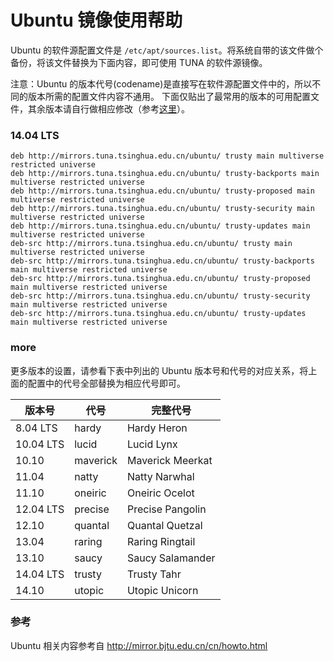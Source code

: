 Ubuntu 镜像使用帮助
===================

Ubuntu 的软件源配置文件是
`/etc/apt/sources.list`。将系统自带的该文件做个备份，将该文件替换为下面内容，即可使用
TUNA 的软件源镜像。

注意：Ubuntu
的版本代号(codename)是直接写在软件源配置文件中的，所以不同的版本所需的配置文件内容不通用。
下面仅贴出了最常用的版本的可用配置文件，其余版本请自行做相应修改（参考[这里](#more)）。

### 14.04 LTS
```
deb http://mirrors.tuna.tsinghua.edu.cn/ubuntu/ trusty main multiverse restricted universe
deb http://mirrors.tuna.tsinghua.edu.cn/ubuntu/ trusty-backports main multiverse restricted universe
deb http://mirrors.tuna.tsinghua.edu.cn/ubuntu/ trusty-proposed main multiverse restricted universe
deb http://mirrors.tuna.tsinghua.edu.cn/ubuntu/ trusty-security main multiverse restricted universe
deb http://mirrors.tuna.tsinghua.edu.cn/ubuntu/ trusty-updates main multiverse restricted universe
deb-src http://mirrors.tuna.tsinghua.edu.cn/ubuntu/ trusty main multiverse restricted universe
deb-src http://mirrors.tuna.tsinghua.edu.cn/ubuntu/ trusty-backports main multiverse restricted universe
deb-src http://mirrors.tuna.tsinghua.edu.cn/ubuntu/ trusty-proposed main multiverse restricted universe
deb-src http://mirrors.tuna.tsinghua.edu.cn/ubuntu/ trusty-security main multiverse restricted universe
deb-src http://mirrors.tuna.tsinghua.edu.cn/ubuntu/ trusty-updates main multiverse restricted universe
```

### more

更多版本的设置，请参看下表中列出的 Ubuntu
版本号和代号的对应关系，将上面的配置中的代号全部替换为相应代号即可。

| 版本号 | 代号 | 完整代号 |
| ------ | ---- | -------- |
| 8.04 LTS | hardy | Hardy Heron |
| 10.04 LTS |	lucid | Lucid Lynx |
| 10.10 | maverick | Maverick Meerkat |
| 11.04 | natty | Natty Narwhal    |
| 11.10 | oneiric | Oneiric Ocelot   |
| 12.04 LTS | precise | Precise Pangolin |
| 12.10 | quantal | Quantal Quetzal |
| 13.04 | raring |  Raring Ringtail  |
| 13.10 | saucy |  Saucy Salamander  |
| 14.04 LTS | trusty | Trusty Tahr  |
| 14.10 | utopic | Utopic Unicorn   |

### 参考

Ubuntu 相关内容参考自 <http://mirror.bjtu.edu.cn/cn/howto.html>
